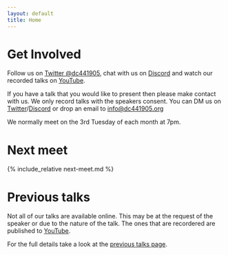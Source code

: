 ```yaml
---
layout: default
title: Home
---
```

# Get Involved

Follow us on [Twitter @dc441905](https://twitter.com/dc441905), chat with us on [Discord](https://discord.gg/rXvnkav) and watch our recorded talks on [YouTube](https://www.youtube.com/c/WorcesterDEFCONGroup/videos). 

If you have a talk that you would like to present then please make contact with us. We only record talks with the speakers consent. You can DM us on [Twitter](https://twitter.com/dc441905)/[Discord](https://discord.gg/rXvnkav) or drop an email to info@dc441905.org

We normally meet on the 3rd Tuesday of each month at 7pm.

# Next meet

{% include_relative next-meet.md %}

# Previous talks

Not all of our talks are available online. This may be at the request of the speaker or due to the nature of the talk. The ones that are recordered are published to [YouTube](https://www.youtube.com/c/WorcesterDEFCONGroup/videos). 

For the full details take a look at the [previous talks page](./previous-talks.md).
